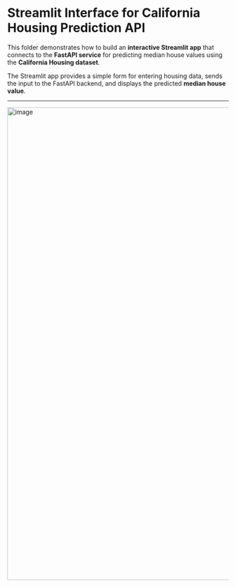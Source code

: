 # Streamlit Interface for California Housing Prediction API  

This folder demonstrates how to build an **interactive Streamlit app** that connects to the **FastAPI service** for predicting median house values using the **California Housing dataset**.  

The Streamlit app provides a simple form for entering housing data, sends the input to the FastAPI backend, and displays the predicted **median house value**.  

---


<img width="1917" height="1076" alt="image" src="https://github.com/user-attachments/assets/b827fb36-7124-4f5d-8d74-2cddfbfbc0bc" />

